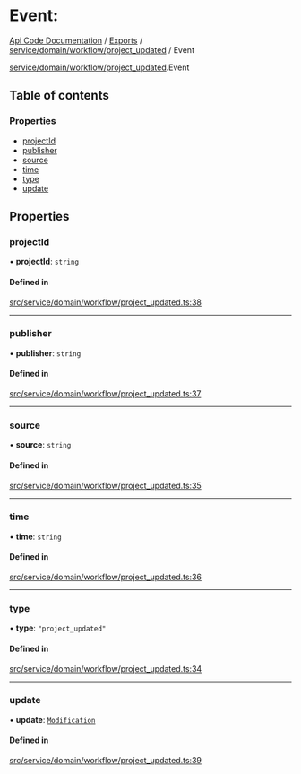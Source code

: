 # Event: 
 
[Api Code Documentation](../README.md) / [Exports](../modules.md) / [service/domain/workflow/project\_updated](../modules/service_domain_workflow_project_updated.md) / Event

[service/domain/workflow/project_updated](../modules/service_domain_workflow_project_updated.md).Event

## Table of contents

### Properties

- [projectId](service_domain_workflow_project_updated.Event.md#projectid)
- [publisher](service_domain_workflow_project_updated.Event.md#publisher)
- [source](service_domain_workflow_project_updated.Event.md#source)
- [time](service_domain_workflow_project_updated.Event.md#time)
- [type](service_domain_workflow_project_updated.Event.md#type)
- [update](service_domain_workflow_project_updated.Event.md#update)

## Properties

### projectId

• **projectId**: `string`

#### Defined in

[src/service/domain/workflow/project_updated.ts:38](https://github.com/openkfw/TruBudget/blob/f6ee764/api/src/service/domain/workflow/project_updated.ts#L38)

___

### publisher

• **publisher**: `string`

#### Defined in

[src/service/domain/workflow/project_updated.ts:37](https://github.com/openkfw/TruBudget/blob/f6ee764/api/src/service/domain/workflow/project_updated.ts#L37)

___

### source

• **source**: `string`

#### Defined in

[src/service/domain/workflow/project_updated.ts:35](https://github.com/openkfw/TruBudget/blob/f6ee764/api/src/service/domain/workflow/project_updated.ts#L35)

___

### time

• **time**: `string`

#### Defined in

[src/service/domain/workflow/project_updated.ts:36](https://github.com/openkfw/TruBudget/blob/f6ee764/api/src/service/domain/workflow/project_updated.ts#L36)

___

### type

• **type**: ``"project_updated"``

#### Defined in

[src/service/domain/workflow/project_updated.ts:34](https://github.com/openkfw/TruBudget/blob/f6ee764/api/src/service/domain/workflow/project_updated.ts#L34)

___

### update

• **update**: [`Modification`](service_domain_workflow_project_updated.Modification.md)

#### Defined in

[src/service/domain/workflow/project_updated.ts:39](https://github.com/openkfw/TruBudget/blob/f6ee764/api/src/service/domain/workflow/project_updated.ts#L39)
